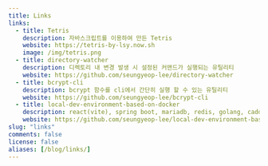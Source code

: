 ```yaml
---
title: Links
links:
  - title: Tetris 
    description: 자바스크립트를 이용하여 만든 Tetris
    website: https://tetris-by-lsy.now.sh
    image: /img/tetris.png
  - title: directory-watcher
    description: 디렉토리 내 변경 발생 시 설정된 커맨드가 실행되는 유틸리티
    website: https://github.com/seungyeop-lee/directory-watcher
  - title: bcrypt-cli
    description: bcrypt 함수를 cli에서 간단히 실행 할 수 있는 유틸리티
    website: https://github.com/seungyeop-lee/bcrypt-cli
  - title: local-dev-environment-based-on-docker
    description: react(vite), spring boot, mariadb, redis, golang, caddy로 이루어져있는 docker 기반 로컬 개발환경 template
    website: https://github.com/seungyeop-lee/local-dev-environment-based-on-docker
slug: "links"
comments: false
license: false
aliases: [/blog/links/]
---
```

